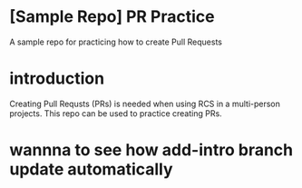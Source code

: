 # [Sample Repo] PR Practice
A sample repo for practicing how to create Pull Requests
# introduction
Creating Pull Requsts (PRs) is needed when using RCS in a multi-person projects.
This repo can be used to practice creating PRs.
# wannna to see how add-intro branch update automatically
